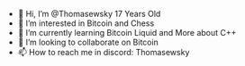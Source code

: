 - 👋 Hi, I’m @Thomasewsky 17 Years Old
- 👀 I’m interested in Bitcoin and Chess
- 🌱 I’m currently learning Bitcoin Liquid and More about C++
- 💞️ I’m looking to collaborate on Bitcoin
- 📫 How to reach me in discord: Thomasewsky

<!---
Thomasewsky/Thomasewsky is a ✨ special ✨ repository because its `README.md` (this file) appears on your GitHub profile.
You can click the Preview link to take a look at your changes.
--->
